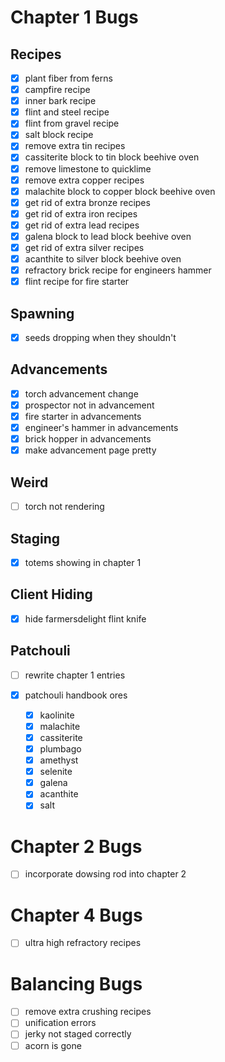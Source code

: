 # Chapter 1 Bugs

## Recipes

- [x] plant fiber from ferns
- [x] campfire recipe
- [x] inner bark recipe
- [x] flint and steel recipe
- [x] flint from gravel recipe
- [x] salt block recipe
- [x] remove extra tin recipes
- [x] cassiterite block to tin block beehive oven
- [x] remove limestone to quicklime
- [x] remove extra copper recipes
- [x] malachite block to copper block beehive oven
- [x] get rid of extra bronze recipes
- [x] get rid of extra iron recipes
- [x] get rid of extra lead recipes
- [x] galena block to lead block beehive oven
- [x] get rid of extra silver recipes
- [x] acanthite to silver block beehive oven
- [x] refractory brick recipe for engineers hammer
- [x] flint recipe for fire starter

## Spawning

- [x] seeds dropping when they shouldn't

## Advancements

- [x] torch advancement change
- [x] prospector not in advancement
- [x] fire starter in advancements
- [x] engineer's hammer in advancements
- [x] brick hopper in advancements
- [x] make advancement page pretty

## Weird

- [ ] torch not rendering

## Staging

- [x] totems showing in chapter 1

## Client Hiding

- [x] hide farmersdelight flint knife

## Patchouli

- [ ] rewrite chapter 1 entries
- [x] patchouli handbook ores

  - [x] kaolinite
  - [x] malachite
  - [x] cassiterite
  - [x] plumbago
  - [x] amethyst
  - [x] selenite
  - [x] galena
  - [x] acanthite
  - [x] salt

# Chapter 2 Bugs

- [ ] incorporate dowsing rod into chapter 2

# Chapter 4 Bugs

- [ ] ultra high refractory recipes

# Balancing Bugs

- [ ] remove extra crushing recipes
- [ ] unification errors
- [ ] jerky not staged correctly
- [ ] acorn is gone
